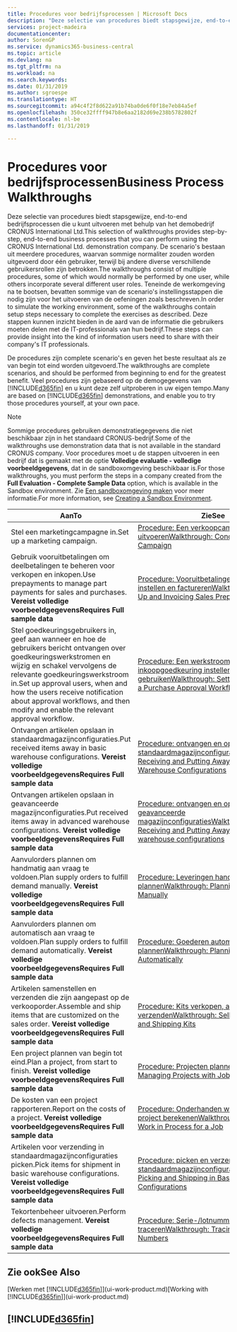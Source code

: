 ```yaml
---
title: Procedures voor bedrijfsprocessen | Microsoft Docs
description: "Deze selectie van procedures biedt stapsgewijze, end-to-end bedrijfsprocessen die u kunt uitvoeren met behulp van het demobedrijf CRONUS International Ltd. De scenario's bestaan uit meerdere procedures, waarvan sommige normaliter zouden worden uitgevoerd door één gebruiker, terwijl bij andere diverse verschillende gebruikersrollen zijn betrokken. Teneinde de werkomgeving na te bootsen, bevatten sommige van de scenario's instellingsstappen die nodig zijn voor het uitvoeren van de oefeningen zoals beschreven. Deze stappen kunnen inzicht bieden in de aard van de informatie die gebruikers moeten delen met de IT-professionals van hun bedrijf."
services: project-madeira
documentationcenter: 
author: SorenGP
ms.service: dynamics365-business-central
ms.topic: article
ms.devlang: na
ms.tgt_pltfrm: na
ms.workload: na
ms.search.keywords: 
ms.date: 01/31/2019
ms.author: sgroespe
ms.translationtype: HT
ms.sourcegitcommit: a94c4f2f8d622a91b74ba0de6f0f18e7eb84a5ef
ms.openlocfilehash: 350ce32ffff947b8e6aa2182d69e238b5782802f
ms.contentlocale: nl-be
ms.lasthandoff: 01/31/2019

---
```

# <a name="business-process-walkthroughs"></a><span data-ttu-id="eaa84-106">Procedures voor bedrijfsprocessen</span><span class="sxs-lookup"><span data-stu-id="eaa84-106">Business Process Walkthroughs</span></span>
<span data-ttu-id="eaa84-107">Deze selectie van procedures biedt stapsgewijze, end-to-end bedrijfsprocessen die u kunt uitvoeren met behulp van het demobedrijf CRONUS International Ltd.</span><span class="sxs-lookup"><span data-stu-id="eaa84-107">This selection of walkthroughs provides step-by-step, end-to-end business processes that you can perform using the CRONUS International Ltd. demonstration company.</span></span> <span data-ttu-id="eaa84-108">De scenario's bestaan uit meerdere procedures, waarvan sommige normaliter zouden worden uitgevoerd door één gebruiker, terwijl bij andere diverse verschillende gebruikersrollen zijn betrokken.</span><span class="sxs-lookup"><span data-stu-id="eaa84-108">The walkthroughs consist of multiple procedures, some of which would normally be performed by one user, while others incorporate several different user roles.</span></span> <span data-ttu-id="eaa84-109">Teneinde de werkomgeving na te bootsen, bevatten sommige van de scenario's instellingsstappen die nodig zijn voor het uitvoeren van de oefeningen zoals beschreven.</span><span class="sxs-lookup"><span data-stu-id="eaa84-109">In order to simulate the working environment, some of the walkthroughs contain setup steps necessary to complete the exercises as described.</span></span> <span data-ttu-id="eaa84-110">Deze stappen kunnen inzicht bieden in de aard van de informatie die gebruikers moeten delen met de IT-professionals van hun bedrijf.</span><span class="sxs-lookup"><span data-stu-id="eaa84-110">These steps can provide insight into the kind of information users need to share with their company's IT professionals.</span></span>  

 <span data-ttu-id="eaa84-111">De procedures zijn complete scenario's en geven het beste resultaat als ze van begin tot eind worden uitgevoerd.</span><span class="sxs-lookup"><span data-stu-id="eaa84-111">The walkthroughs are complete scenarios, and should be performed from beginning to end for the greatest benefit.</span></span> <span data-ttu-id="eaa84-112">Veel procedures zijn gebaseerd op de demogegevens van [!INCLUDE[d365fin](includes/d365fin_md.md)] en u kunt deze zelf uitproberen in uw eigen tempo.</span><span class="sxs-lookup"><span data-stu-id="eaa84-112">Many are based on [!INCLUDE[d365fin](includes/d365fin_md.md)] demonstrations, and enable you to try those procedures yourself, at your own pace.</span></span>  

> [!NOTE]
> <span data-ttu-id="eaa84-113">Sommige procedures gebruiken demonstratiegegevens die niet beschikbaar zijn in het standaard CRONUS-bedrijf.</span><span class="sxs-lookup"><span data-stu-id="eaa84-113">Some of the walkthroughs use demonstration data that is not available in the standard CRONUS company.</span></span> <span data-ttu-id="eaa84-114">Voor procedures moet u de stappen uitvoeren in een bedrijf dat is gemaakt met de optie **Volledige evaluatie - volledige voorbeeldgegevens**, dat in de sandboxomgeving beschikbaar is.</span><span class="sxs-lookup"><span data-stu-id="eaa84-114">For those walkthroughs, you must perform the steps in a company created from the **Full Evaluation - Complete Sample Data** option, which is available in the Sandbox environment.</span></span> <span data-ttu-id="eaa84-115">Zie [Een sandboxomgeving maken](across-how-create-sandbox-environment.md) voor meer informatie.</span><span class="sxs-lookup"><span data-stu-id="eaa84-115">For more information, see [Creating a Sandbox Environment](across-how-create-sandbox-environment.md).</span></span>

|<span data-ttu-id="eaa84-116">Aan</span><span class="sxs-lookup"><span data-stu-id="eaa84-116">To</span></span>|<span data-ttu-id="eaa84-117">Zie</span><span class="sxs-lookup"><span data-stu-id="eaa84-117">See</span></span>|  
|--------|---------|  
|<span data-ttu-id="eaa84-118">Stel een marketingcampagne in.</span><span class="sxs-lookup"><span data-stu-id="eaa84-118">Set up a marketing campaign.</span></span>|[<span data-ttu-id="eaa84-119">Procedure: Een verkoopcampagne uitvoeren</span><span class="sxs-lookup"><span data-stu-id="eaa84-119">Walkthrough: Conducting a Sales Campaign</span></span>](walkthrough-conducting-a-sales-campaign.md)|  
|<span data-ttu-id="eaa84-120">Gebruik vooruitbetalingen om deelbetalingen te beheren voor verkopen en inkopen.</span><span class="sxs-lookup"><span data-stu-id="eaa84-120">Use prepayments to manage part payments for sales and purchases.</span></span> <span data-ttu-id="eaa84-121">**Vereist volledige voorbeeldgegevens**</span><span class="sxs-lookup"><span data-stu-id="eaa84-121">**Requires Full sample data**</span></span> |[<span data-ttu-id="eaa84-122">Procedure: Vooruitbetalingen verkoop instellen en factureren</span><span class="sxs-lookup"><span data-stu-id="eaa84-122">Walkthrough: Setting Up and Invoicing Sales Prepayments</span></span>](walkthrough-setting-up-and-invoicing-sales-prepayments.md)|  
|<span data-ttu-id="eaa84-123">Stel goedkeuringsgebruikers in, geef aan wanneer en hoe de gebruikers bericht ontvangen over goedkeuringswerkstromen en wijzig en schakel vervolgens de relevante goedkeuringswerkstroom in.</span><span class="sxs-lookup"><span data-stu-id="eaa84-123">Set up approval users, when and how the users receive notification about approval workflows, and then modify and enable the relevant approval workflow.</span></span>|[<span data-ttu-id="eaa84-124">Procedure: Een werkstroom voor inkoopgoedkeuring instellen en gebruiken</span><span class="sxs-lookup"><span data-stu-id="eaa84-124">Walkthrough: Setting Up and Using a Purchase Approval Workflow</span></span>](walkthrough-setting-up-and-using-a-purchase-approval-workflow.md)|  
|<span data-ttu-id="eaa84-125">Ontvangen artikelen opslaan in standaardmagazijnconfiguraties.</span><span class="sxs-lookup"><span data-stu-id="eaa84-125">Put received items away in basic warehouse configurations.</span></span> <span data-ttu-id="eaa84-126">**Vereist volledige voorbeeldgegevens**</span><span class="sxs-lookup"><span data-stu-id="eaa84-126">**Requires Full sample data**</span></span>|[<span data-ttu-id="eaa84-127">Procedure: ontvangen en opslaan in standaardmagazijnconfiguraties</span><span class="sxs-lookup"><span data-stu-id="eaa84-127">Walkthrough: Receiving and Putting Away in Basic Warehouse Configurations</span></span>](walkthrough-receiving-and-putting-away-in-basic-warehousing.md)|  
|<span data-ttu-id="eaa84-128">Ontvangen artikelen opslaan in geavanceerde magazijnconfiguraties.</span><span class="sxs-lookup"><span data-stu-id="eaa84-128">Put received items away in advanced warehouse configurations.</span></span> <span data-ttu-id="eaa84-129">**Vereist volledige voorbeeldgegevens**</span><span class="sxs-lookup"><span data-stu-id="eaa84-129">**Requires Full sample data**</span></span>|[<span data-ttu-id="eaa84-130">Procedure: ontvangen en opslaan in geavanceerde magazijnconfiguraties</span><span class="sxs-lookup"><span data-stu-id="eaa84-130">Walkthrough: Receiving and Putting Away in advanced warehouse configurations</span></span>](walkthrough-receiving-and-putting-away-in-advanced-warehousing.md)|  
|<span data-ttu-id="eaa84-131">Aanvulorders plannen om handmatig aan vraag te voldoen.</span><span class="sxs-lookup"><span data-stu-id="eaa84-131">Plan supply orders to fulfill demand manually.</span></span> <span data-ttu-id="eaa84-132">**Vereist volledige voorbeeldgegevens**</span><span class="sxs-lookup"><span data-stu-id="eaa84-132">**Requires Full sample data**</span></span>|[<span data-ttu-id="eaa84-133">Procedure: Leveringen handmatig plannen</span><span class="sxs-lookup"><span data-stu-id="eaa84-133">Walkthrough: Planning Supplies Manually</span></span>](walkthrough-planning-supplies-manually.md)|  
|<span data-ttu-id="eaa84-134">Aanvulorders plannen om automatisch aan vraag te voldoen.</span><span class="sxs-lookup"><span data-stu-id="eaa84-134">Plan supply orders to fulfill demand automatically.</span></span> <span data-ttu-id="eaa84-135">**Vereist volledige voorbeeldgegevens**</span><span class="sxs-lookup"><span data-stu-id="eaa84-135">**Requires Full sample data**</span></span>|[<span data-ttu-id="eaa84-136">Procedure: Goederen automatisch plannen</span><span class="sxs-lookup"><span data-stu-id="eaa84-136">Walkthrough: Planning Supplies Automatically</span></span>](walkthrough-planning-supplies-automatically.md)|  
|<span data-ttu-id="eaa84-137">Artikelen samenstellen en verzenden die zijn aangepast op de verkooporder.</span><span class="sxs-lookup"><span data-stu-id="eaa84-137">Assemble and ship items that are customized on the sales order.</span></span> <span data-ttu-id="eaa84-138">**Vereist volledige voorbeeldgegevens**</span><span class="sxs-lookup"><span data-stu-id="eaa84-138">**Requires Full sample data**</span></span>|[<span data-ttu-id="eaa84-139">Procedure: Kits verkopen, assembleren en verzenden</span><span class="sxs-lookup"><span data-stu-id="eaa84-139">Walkthrough: Selling, Assembling, and Shipping Kits</span></span>](walkthrough-selling-assembling-and-shipping-kits.md)|  
|<span data-ttu-id="eaa84-140">Een project plannen van begin tot eind.</span><span class="sxs-lookup"><span data-stu-id="eaa84-140">Plan a project, from start to finish.</span></span> <span data-ttu-id="eaa84-141">**Vereist volledige voorbeeldgegevens**</span><span class="sxs-lookup"><span data-stu-id="eaa84-141">**Requires Full sample data**</span></span>|[<span data-ttu-id="eaa84-142">Procedure: Projecten plannen</span><span class="sxs-lookup"><span data-stu-id="eaa84-142">Walkthrough: Managing Projects with Jobs</span></span>](walkthrough-managing-projects-with-jobs.md)|  
|<span data-ttu-id="eaa84-143">De kosten van een project rapporteren.</span><span class="sxs-lookup"><span data-stu-id="eaa84-143">Report on the costs of a project.</span></span> <span data-ttu-id="eaa84-144">**Vereist volledige voorbeeldgegevens**</span><span class="sxs-lookup"><span data-stu-id="eaa84-144">**Requires Full sample data**</span></span>|[<span data-ttu-id="eaa84-145">Procedure: Onderhanden werk voor een project berekenen</span><span class="sxs-lookup"><span data-stu-id="eaa84-145">Walkthrough: Calculating Work in Process for a Job</span></span>](walkthrough-calculating-work-in-process-for-a-job.md)|  
|<span data-ttu-id="eaa84-146">Artikelen voor verzending in standaardmagazijnconfiguraties picken.</span><span class="sxs-lookup"><span data-stu-id="eaa84-146">Pick items for shipment in basic warehouse configurations.</span></span> <span data-ttu-id="eaa84-147">**Vereist volledige voorbeeldgegevens**</span><span class="sxs-lookup"><span data-stu-id="eaa84-147">**Requires Full sample data**</span></span>|[<span data-ttu-id="eaa84-148">Procedure: picken en verzenden in standaardmagazijnconfiguraties</span><span class="sxs-lookup"><span data-stu-id="eaa84-148">Walkthrough: Picking and Shipping in Basic Warehouse Configurations</span></span>](walkthrough-picking-and-shipping-in-basic-warehousing.md)|  
|<span data-ttu-id="eaa84-149">Tekortenbeheer uitvoeren.</span><span class="sxs-lookup"><span data-stu-id="eaa84-149">Perform defects management.</span></span> <span data-ttu-id="eaa84-150">**Vereist volledige voorbeeldgegevens**</span><span class="sxs-lookup"><span data-stu-id="eaa84-150">**Requires Full sample data**</span></span>|[<span data-ttu-id="eaa84-151">Procedure: Serie-/lotnummers traceren</span><span class="sxs-lookup"><span data-stu-id="eaa84-151">Walkthrough: Tracing Serial-Lot Numbers</span></span>](walkthrough-tracing-serial-lot-numbers.md)|  

## <a name="see-also"></a><span data-ttu-id="eaa84-152">Zie ook</span><span class="sxs-lookup"><span data-stu-id="eaa84-152">See Also</span></span>
<span data-ttu-id="eaa84-153">[Werken met [!INCLUDE[d365fin](includes/d365fin_md.md)]](ui-work-product.md)</span><span class="sxs-lookup"><span data-stu-id="eaa84-153">[Working with [!INCLUDE[d365fin](includes/d365fin_md.md)]](ui-work-product.md)</span></span>  

## [!INCLUDE[d365fin](includes/free_trial_md.md)]  

